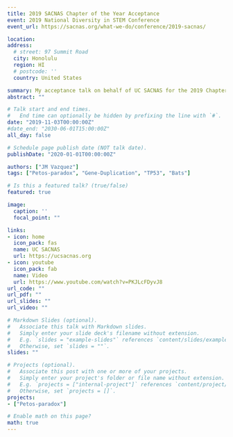 ```yaml
---
title: 2019 SACNAS Chapter of the Year Acceptance
event: 2019 National Diversity in STEM Conference
event_url: https://sacnas.org/what-we-do/conference/2019-sacnas/

location: 
address:
  # street: 97 Summit Road
  city: Honolulu
  region: HI
  # postcode: ''
  country: United States

summary: My acceptance talk on behalf of UC SACNAS for the 2019 Chapter of the Year award.
abstract: ""

# Talk start and end times.
#   End time can optionally be hidden by prefixing the line with `#`.
date: "2019-11-03T00:00:00Z"
#date_end: "2030-06-01T15:00:00Z"
all_day: false

# Schedule page publish date (NOT talk date).
publishDate: "2020-01-01T00:00:00Z"

authors: ["JM Vazquez"]
tags: ["Petos-paradox", "Gene-Duplication", "TP53", "Bats"]

# Is this a featured talk? (true/false)
featured: true

image:
  caption: ''
  focal_point: ""

links:
- icon: home
  icon_pack: fas
  name: UC SACNAS
  url: https://ucsacnas.org
- icon: youtube
  icon_pack: fab
  name: Video
  url: https://www.youtube.com/watch?v=PKJLcFDyvJ8
url_code: ""
url_pdf: ""
url_slides: ""
url_video: ""

# Markdown Slides (optional).
#   Associate this talk with Markdown slides.
#   Simply enter your slide deck's filename without extension.
#   E.g. `slides = "example-slides"` references `content/slides/example-slides.md`.
#   Otherwise, set `slides = ""`.
slides: ""

# Projects (optional).
#   Associate this post with one or more of your projects.
#   Simply enter your project's folder or file name without extension.
#   E.g. `projects = ["internal-project"]` references `content/project/deep-learning/index.md`.
#   Otherwise, set `projects = []`.
projects:
- ["Petos-paradox"]

# Enable math on this page?
math: true
---
```

